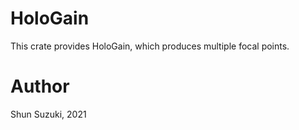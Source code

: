 # HoloGain

This crate provides HoloGain, which produces multiple focal points.

# Author

Shun Suzuki, 2021

